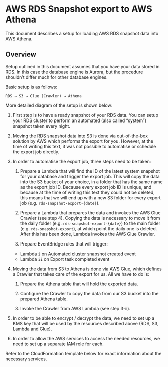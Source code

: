 # AWS RDS Snapshot export to AWS Athena

This document describes a setup for loading AWS RDS snapshot data into AWS Athena.

## Overview

Setup outlined in this document assumes that you have your data stored in RDS. In this case the database engine is Aurora, but the procedure shouldn’t differ much for other database engines.

Basic setup is as follows:

```
RDS → S3 → Glue (Crawler) → Athena
```

More detailed diagram of the setup  is shown below:



1. First step is to have a ready snapshot of your RDS data. You can setup your RDS cluster to perform an automated (also called “system”) snapshot taken every night. 

2. Moving the RDS snapshot data into S3 is done via out-of-the-box solution by AWS which performs the export for you. However, at the time of writing this text, it was not possible to automatise or schedule the export job directly.

3. In order to automatise the export job, three steps need to be taken:
  
    1. Prepare a Lambda that will find the ID of the latest system snapshot for your database and trigger the export job. This will copy the data into the S3 bucket of your choice, in a folder that has the same name as the export job ID. Because every export job ID is unique, and because at the time of writing this text they could not be deleted, this means that we will end up with a new S3 folder for every export job (e.g. `rds-snapshot-export-{date}`).
  
    2. Prepare a Lambda that prepares the data and invokes the AWS Glue Crawler (see step 4). Copying the data is necessary to move it from the daily folder (e.g. `rds-snapshot-export-{date}`) to the main folder (e.g. `rds-snapshot-export`), at which point the daily one is deleted. After this has been done, Lambda invokes the AWS Glue Crawler.

    3. Prepare EventBridge rules that will trigger:
    - Lambda `i` on Automated cluster snapshot created event
    - Lambda `ii` on Export task completed event 

4. Moving the data from S3 to Athena is done via AWS Glue, which defines a Crawler that takes care of the export for us. All we have to do is:

    1. Prepare the Athena table that will hold the exported data. 

    2. Configure the Crawler to copy the data from our S3 bucket into the prepared Athena table. 

    3. Invoke the Crawler from AWS Lambda (see step 3-ii).  

5. In order to be able to encrypt / decrypt the data, we need to set up a KMS key that will be used by the resources described above (RDS, S3, Lambda and Glue).

6. In order to allow the AWS services to access the needed resources, we need to set up a separate IAM role for each. 

 
Refer to the CloudFormation template below for exact information about the necessary services.


